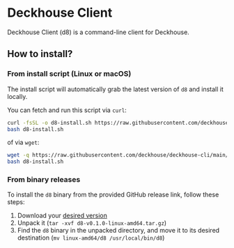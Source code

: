 # Deckhouse Client

Deckhouse Client (d8) is a command-line client for Deckhouse.

## How to install?

### From install script (Linux or macOS)

The install script will automatically grab the latest version of `d8` and install it locally.

You can fetch and run this script via `curl`:

```bash
curl -fsSL -o d8-install.sh https://raw.githubusercontent.com/deckhouse/deckhouse-cli/main/d8-install.sh
bash d8-install.sh
```

of via `wget`:

```bash
wget -q https://raw.githubusercontent.com/deckhouse/deckhouse-cli/main/d8-install.sh
bash d8-install.sh
```

### From binary releases

To install the `d8` binary from the provided GitHub release link, follow these steps:

1. Download your [desired version](https://github.com/deckhouse/deckhouse-cli/releases)
2. Unpack it (`tar -xvf d8-v0.1.0-linux-amd64.tar.gz`)
3. Find the `d8` binary in the unpacked directory, and move it to its desired destination (`mv linux-amd64/d8 /usr/local/bin/d8`)
